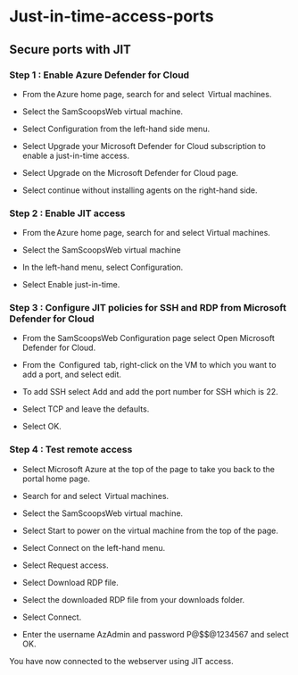 # Just-in-time-access-ports
## Secure ports with JIT

### Step 1 : Enable Azure Defender for Cloud

* From the Azure home page, search for and select  Virtual machines.

* Select the SamScoopsWeb virtual machine.

* Select Configuration from the left-hand side menu.

* Select Upgrade your Microsoft Defender for Cloud subscription to enable a just-in-time access.

* Select Upgrade on the Microsoft Defender for Cloud page.

* Select continue without installing agents on the right-hand side.

### Step 2 : Enable JIT access
* From the Azure home page, search for and select Virtual machines.

* Select the SamScoopsWeb virtual machine 

* In the left-hand menu, select Configuration.

* Select Enable just-in-time.

### Step 3 : Configure JIT policies for SSH and RDP from Microsoft Defender for Cloud
* From the SamScoopsWeb Configuration page select Open Microsoft Defender for Cloud.

* From the  Configured  tab, right-click on the VM to which you want to add a port, and select edit.

* To add SSH select Add and add the port number for SSH which is 22.

* Select TCP and leave the defaults.

* Select OK.

### Step 4 : Test remote access
* Select Microsoft Azure at the top of the page to take you back to the portal home page.

* Search for and select  Virtual machines.

* Select the SamScoopsWeb virtual machine.

* Select Start to power on the virtual machine from the top of the page.

* Select Connect on the left-hand menu.

* Select Request access.

* Select Download RDP file.

* Select the downloaded RDP file from your downloads folder.

* Select Connect.

* Enter the username AzAdmin and password P@$$@1234567 and select OK.

You have now connected to the webserver using JIT access.
